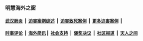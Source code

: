 
### 明慧海外之窗

####  [武汉肺炎](indexes/365.md?t=06032000) &nbsp;|&nbsp;  [迫害案例综述](indexes/328.md?t=06032000) &nbsp;|&nbsp; [迫害致死案例](indexes/277.md?t=06032000)  &nbsp;|&nbsp; [更多迫害案例](indexes/81.md?t=06032000)  &nbsp;|&nbsp; 
####  [时事评论](indexes/19.md?t=06032000) &nbsp;|&nbsp; [海外简讯](indexes/245.md?t=06032000)&nbsp;|&nbsp;  [社会支持](indexes/140.md?t=06032000) &nbsp;|&nbsp; [褒奖决议](indexes/282.md?t=06032000) &nbsp;|&nbsp; [社区报道](indexes/91.md?t=06032000)  &nbsp;|&nbsp; [天人之间](indexes/78.md?t=06032000) 

